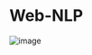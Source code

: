 # Web-NLP


![image](https://github.com/amf17/Web-NLP/assets/139582388/affb9651-a861-422c-8a16-4f97ee7ce5b6)
